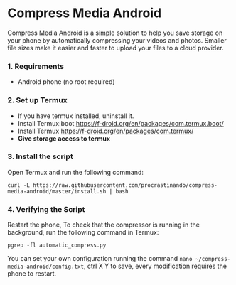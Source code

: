 # Compress Media Android
Compress Media Android is a simple solution to help you save storage on your phone by automatically compressing your videos and photos. Smaller file sizes make it easier and faster to upload your files to a cloud provider.

### 1. Requirements
* Android phone (no root required)
### 2. Set up Termux
* If you have termux installed, uninstall it.
* Install Termux:boot https://f-droid.org/en/packages/com.termux.boot/
* Install Termux https://f-droid.org/en/packages/com.termux/
* **Give storage access to termux**
### 3. Install the script
Open Termux and run the following command:
```
curl -L https://raw.githubusercontent.com/procrastinando/compress-media-android/master/install.sh | bash
```
### 4. Verifying the Script
Restart the phone, To check that the compressor is running in the background, run the following command in Termux:
```
pgrep -fl automatic_compress.py
```
You can set your own configuration running the command `nano ~/compress-media-android/config.txt`, ctrl X Y to save, every modification requires the phone to restart.
